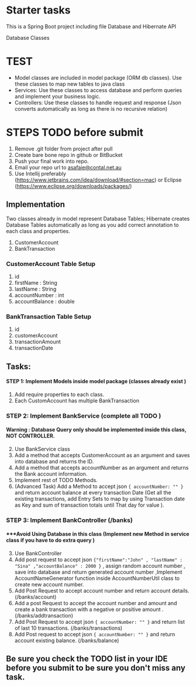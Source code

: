 # Starter tasks
 
This is a Spring Boot project including file Database and Hibernate API

Database Classes
# TEST
- Model classes are included in model package (ORM db classes). Use these classes to map new tables to java class
- Services: Use these classes to access database and perform queries and implement your business logic.
- Controllers: Use these classes to handle request and response (Json converts automatically as long as there is no recursive relation)

# STEPS TODO before submit 
1. Remove .git folder from project after pull
1. Create bare bone repo in github or BitBucket 
1. Push your final work into repo.
1. Email your repo url to asafaie@contal.net.au
1. Use Intellij preferably (https://www.jetbrains.com/idea/download/#section=mac) or Eclipse (https://www.eclipse.org/downloads/packages/)
 
 
## Implementation
Two classes already in model represent Database Tables; Hibernate creates Database Tables automatically as long as you add correct annotation to each class and properties.

1. CustomerAccount
1. BankTransaction

### CustomerAccount Table Setup
1. id
1. firstName : String
1. lastName : String
1. accountNumber : int
1. accountBalance : double
 
### BankTransaction Table Setup
1. id
1. customerAccount
1. transactionAmount
1. transactionDate
 
 
## Tasks:
#### STEP 1: Implement Models inside model package (classes already exist )
1. Add require properties to each class.
1. Each CustomAccount has multiple BankTransaction
### STEP 2: Implement BankService (complete all TODO ) 
#### Warning : Database Query only should be implemented inside this class, NOT CONTROLLER.
2. Use BankService class
2. Add a method that accepts CustomerAccount as an argument and saves into database and returns the ID.
2. Add a method that accepts accountNumber as an argument and returns the Bank account information.
2. Implement rest of TODO Methods.  
2. (Advanced Task) Add a Method to accept json ` { accountNumber: "" } ` and return account balance at every transaction Date (Get all the existing transactions, add Entry Sets to map by using Transaction date as Key and sum of transaction totals until That day for value  ).
### STEP 3: Implement BankController (/banks) 
#### ***Avoid Using Database in this class (Implement new Method in service class if you have to do extra query )
3. Use BankController 
3. Add post request to accept json ` {"firstName":"John" , "lastName" : "Sina" ,"accountBalance" : 2000 } ` , assign random account number , save into database and return generated account number ,Implement AccountNameGenerator function inside AccountNumberUtil class to create new account number.
3. Add Post Request to accept account number and return account details. (/banks/account)
3. Add a post Request to accept the account number and amount and create a bank transaction with a negative or positive amount . (/banks/addtransaction)
3. Add Post Request to accept json ` { accountNumber: "" } ` and return list of last 10 transactions. (/banks/transactions)
3. Add Post request to accept json ` { accountNumber: "" } ` and return account existing balance. (/banks/balance)

## Be sure you check the TODO list in your IDE before you submit to be sure you don't miss any task.
